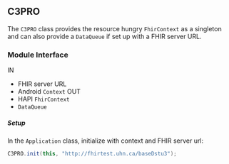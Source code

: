 C3PRO
-----
The `C3PRO` class provides the resource hungry `FhirContext` as a singleton and can also provide a `DataQueue` if set up with a FHIR server URL.

### Module Interface

IN
- FHIR server URL
- Android `Context`
OUT
- HAPI `FhirContext`
- `DataQueue`


##### Setup

In the `Application` class, initialize with context and FHIR server url:
```java
C3PRO.init(this, "http://fhirtest.uhn.ca/baseDstu3");
```